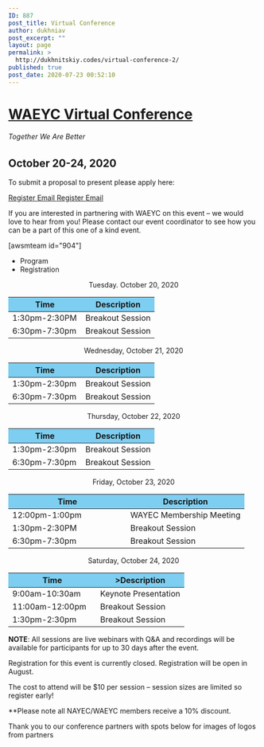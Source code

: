 ```yaml
---
ID: 887
post_title: Virtual Conference
author: dukhniav
post_excerpt: ""
layout: page
permalink: >
  http://dukhnitskiy.codes/virtual-conference-2/
published: true
post_date: 2020-07-23 00:52:10
---
```

<h1><a href="">WAEYC Virtual Conference</a></h1>		
			<h6>Together We Are Better</h6>		
			<h2>October 20-24, 2020</h2>		
		<p>To submit a proposal to present please apply here:</p>		
		<a href="https://www.eventbrite.com/e/2020-waeyc-call-for-proposals-tickets-108884454334" data-text="Register">
				Register
		</a>
		<a href="emailto:amandacardwell@frontier.com" data-text="Go!">
				Email
		</a>
		<a href="https://www.eventbrite.com/e/2020-waeyc-call-for-proposals-tickets-108884454334" data-text="Register">
				Register
		</a>
		<a href="emailto:amandacardwell@frontier.com" data-text="Go!">
				Email
		</a>
		<p>If you are interested in partnering with WAEYC on this event – we would love to hear from you! Please contact our event coordinator to see how you can be a part of this one of a kind event.</p>[awsmteam id="904"]		
		  <ul>
	    		      		<li>                                                        	      		 Program</li>
	      		      		<li>                                                        	      		 Registration</li>
	      	    		</ul>
		      												<p style="text-align: center;">Tuesday. October 20, 2020</p><table style="width: 100%;" cellspacing="5" cellpadding="5"><thead><tr><th style="background-color: #7dcef1; width: 50%;">Time</th><th style="background-color: #7dcef1; width: 50%;">Description</th></tr></thead><tbody><tr><td data-title="Time">1:30pm-2:30PM</td><td data-title="Description">Breakout Session</td></tr><tr><td data-title="Time">6:30pm-7:30pm</td><td data-title="Description">Breakout Session</td></tr></tbody></table><p style="text-align: center;">Wednesday, October 21, 2020</p><table style="width: 100%;" cellspacing="5" cellpadding="5"><thead><tr><th style="background-color: #7dcef1; width: 50%;">Time</th><th style="background-color: #7dcef1; width: 50%;">Description</th></tr></thead><tbody><tr><td data-title="Time">1:30pm-2:30pm</td><td data-title="Description">Breakout Session</td></tr><tr><td data-title="Time">6:30pm-7:30pm</td><td data-title="Description">Breakout Session</td></tr></tbody></table><p style="text-align: center;">Thursday, October 22, 2020</p><table style="width: 100%;" cellspacing="5" cellpadding="5"><thead><tr><th style="background-color: #7dcef1; width: 50%;">Time</th><th style="background-color: #7dcef1; width: 50%;">Description</th></tr></thead><tbody><tr><td data-title="Time">1:30pm-2:30pm</td><td data-title="Description">Breakout Session</td></tr><tr><td data-title="Time">6:30pm-7:30pm</td><td data-title="Description">Breakout Session</td></tr></tbody></table><p style="text-align: center;">Friday, October 23, 2020</p><table style="width: 100%;" cellspacing="5" cellpadding="5"><thead><tr><th style="background-color: #7dcef1; width: 50%;">Time</th><th style="background-color: #7dcef1; width: 50%;">Description</th></tr></thead><tbody><tr><td data-title="Time">12:00pm-1:00pm</td><td data-title="Description">WAYEC Membership Meeting</td></tr><tr><td data-title="Time">1:30pm-2:30PM</td><td data-title="Description">Breakout Session</td></tr><tr><td data-title="Time">6:30pm-7:30pm</td><td data-title="Description">Breakout Session</td></tr></tbody></table><p style="text-align: center;">Saturday, October 24, 2020</p><table style="width: 100%;" cellspacing="5" cellpadding="5"><thead><tr><th style="background-color: #7dcef1; width: 50%;">Time</th><th style="background-color: #7dcef1; width: 50%;">&gt;Description</th></tr></thead><tbody><tr><td data-title="Time">9:00am-10:30am</td><td data-title="Description">Keynote Presentation</td></tr><tr><td data-title="Time">11:00am-12:00pm</td><td data-title="Description">Breakout Session</td></tr><tr><td data-title="Time">1:30pm-2:30pm</td><td data-title="Description">Breakout Session</td></tr></tbody></table><p><strong>NOTE</strong>: All sessions are live webinars with Q&amp;A and recordings will be available for participants for up to 30 days after the event.</p>							    			
		      												<p style="font-weight: 400;">Registration for this event is currently closed. Registration will be open in August.</p><p style="font-weight: 400;">The cost to attend will be $10 per session – session sizes are limited so register early!</p><p style="font-weight: 400;">**Please note all NAYEC/WAEYC members receive a 10% discount.</p>							    			
		<p>Thank you to our conference partners with spots below for images of logos from partners</p>